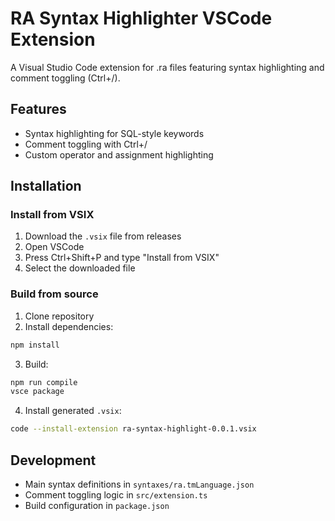 # RA Syntax Highlighter VSCode Extension

A Visual Studio Code extension for .ra files featuring syntax highlighting and comment toggling (Ctrl+/).

## Features
- Syntax highlighting for SQL-style keywords
- Comment toggling with Ctrl+/
- Custom operator and assignment highlighting

## Installation

### Install from VSIX
1. Download the `.vsix` file from releases
2. Open VSCode
3. Press Ctrl+Shift+P and type "Install from VSIX"
4. Select the downloaded file

### Build from source
1. Clone repository
2. Install dependencies:
```bash
npm install
```
3. Build:
```bash
npm run compile
vsce package
```
4. Install generated `.vsix`:
```bash
code --install-extension ra-syntax-highlight-0.0.1.vsix
```

## Development
- Main syntax definitions in `syntaxes/ra.tmLanguage.json`
- Comment toggling logic in `src/extension.ts`
- Build configuration in `package.json`
